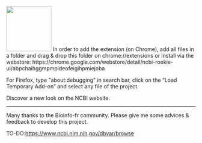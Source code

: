
<img src="https://github.com/pierrejacquet/NCBI-RookieUI/blob/master/Chrome/ROOKIEMAX.png" width="120">
In order to add the extension (on Chrome), add all files in a folder and drag & drop this folder on chrome://extensions
or install via the webstore: https://chrome.google.com/webstore/detail/ncbi-rookie-ui/abpchaihggmpmpldeofeigihpmiejoba




For Firefox, type "about:debugging" in search bar, click on the “Load Temporary Add-on” and select any file of the project.


Discover a new look on the NCBI website.

------

Many thanks to the Bioinfo-fr community.
Please give me some advices & feedback to develop this project.

TO-DO:https://www.ncbi.nlm.nih.gov/dbvar/browse
